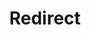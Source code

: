 ﻿---
layout: src/layouts/Redirect.astro
title: Redirect
redirect: https://yamldoc.liuyan.wang/docs/infrastructure/deployment-targets
pubDate:  2023-01-01
navSearch: false
navSitemap: false
navMenu: false
---

